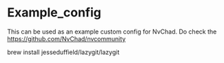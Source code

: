 # Example_config

This can be used as an example custom config for NvChad. Do check the https://github.com/NvChad/nvcommunity

brew install jesseduffield/lazygit/lazygit
